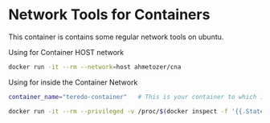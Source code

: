 # Network Tools for Containers

This container is contains some regular network tools on ubuntu.

Using for Container HOST network

```bash
docker run -it --rm --network=host ahmetozer/cna
```

Using for inside the Container Network

```bash
container_name="teredo-container"   # This is your container to which is do you want to make a network inspect

docker run -it --rm --privileged -v /proc/$(docker inspect -f '{{.State.Pid}}' $container_name)/ns/net:/var/run/netns/container ahmetozer/cna
```
